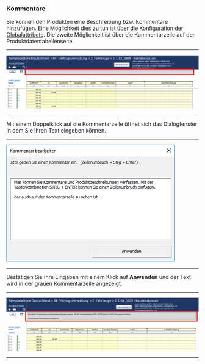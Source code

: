 ### Kommentare

Sie können den Produkten eine Beschreibung bzw. Kommentare hinzufügen. Eine Möglichkeit dies zu tun ist über die [Konfiguration der Globalattribute](/der-excel-client/produktlinie/globalattribute.md). Die zweite Möglichkeit ist über die Kommentarzeile auf der Produktdatentabellenseite.

---
![](/Pictures/Excel-Client/Produkt/Kommentare/kommentare_1.png)

---

Mit einem Doppelklick auf die Kommentarzeile öffnet sich das Dialogfenster in dem Sie Ihren Text eingeben können.

---
![](/Pictures/Excel-Client/Produkt/Kommentare/kommentare_2.png)

---

Bestätigen Sie Ihre Eingaben mit einem Klick auf **Anwenden** und der Text wird in der grauen Kommentarzeile angezeigt.

---
![](/Pictures/Excel-Client/Produkt/Kommentare/kommentare_3.png)

---
